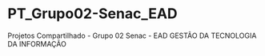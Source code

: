 # PT_Grupo02-Senac_EAD
Projetos Compartilhado - Grupo 02 Senac - EAD GESTÃO DA TECNOLOGIA DA INFORMAÇÃO
